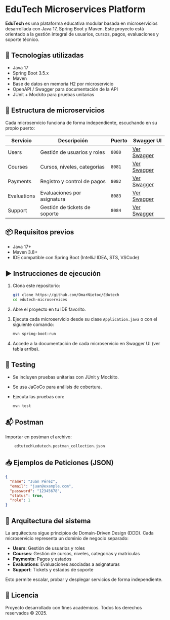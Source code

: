 # EduTech Microservices Platform

**EduTech** es una plataforma educativa modular basada en microservicios desarrollada con Java 17, Spring Boot y Maven. Este proyecto está orientado a la gestión integral de usuarios, cursos, pagos, evaluaciones y soporte técnico.

## 🚀 Tecnologías utilizadas

- Java 17
- Spring Boot 3.5.x
- Maven
- Base de datos en memoria H2 por microservicio
- OpenAPI / Swagger para documentación de la API
- JUnit + Mockito para pruebas unitarias

## 🧩 Estructura de microservicios

Cada microservicio funciona de forma independiente, escuchando en su propio puerto:

| Servicio     | Descripción                        | Puerto | Swagger UI                                 |
|--------------|------------------------------------|--------|---------------------------------------------|
| Users        | Gestión de usuarios y roles        | `8080` | [Ver Swagger](http://localhost:8080/swagger-ui.html) |
| Courses      | Cursos, niveles, categorías        | `8081` | [Ver Swagger](http://localhost:8081/swagger-ui.html) |
| Payments     | Registro y control de pagos        | `8082` | [Ver Swagger](http://localhost:8082/swagger-ui.html) |
| Evaluations  | Evaluaciones por asignatura        | `8083` | [Ver Swagger](http://localhost:8083/swagger-ui.html) |
| Support      | Gestión de tickets de soporte      | `8084` | [Ver Swagger](http://localhost:8084/swagger-ui.html) |

## 📦 Requisitos previos

- Java 17+
- Maven 3.8+
- IDE compatible con Spring Boot (IntelliJ IDEA, STS, VSCode)

## ▶️ Instrucciones de ejecución

1. Clona este repositorio:

   ```bash
   git clone https://github.com/OmarNietoc/Edutech
   cd edutech-microservices
   ```

2. Abre el proyecto en tu IDE favorito.

3. Ejecuta cada microservicio desde su clase `Application.java` o con el siguiente comando:

   ```bash
   mvn spring-boot:run
   ```

4. Accede a la documentación de cada microservicio en Swagger UI (ver tabla arriba).

## 🧪 Testing

- Se incluyen pruebas unitarias con JUnit y Mockito.
- Se usa JaCoCo para análisis de cobertura.
- Ejecuta las pruebas con:

   ```bash
   mvn test
   ```

## 📬 Postman

Importar en postman el archivo:
```bash
    edtutech\edutech.postman_collection.json
```
## 📥 Ejemplos de Peticiones (JSON)

```json
{
  "name": "Juan Pérez",
  "email": "juan@example.com",
  "password": "12345678",
  "status": true,
  "role": 1
}
```

## 🧠 Arquitectura del sistema

La arquitectura sigue principios de Domain-Driven Design (DDD). Cada microservicio representa un dominio de negocio separado:

- **Users**: Gestión de usuarios y roles
- **Courses**: Gestión de cursos, niveles, categorías y matrículas
- **Payments**: Pagos y estados
- **Evaluations**: Evaluaciones asociadas a asignaturas
- **Support**: Tickets y estados de soporte

Esto permite escalar, probar y desplegar servicios de forma independiente.

## 📄 Licencia

Proyecto desarrollado con fines académicos. Todos los derechos reservados © 2025.
